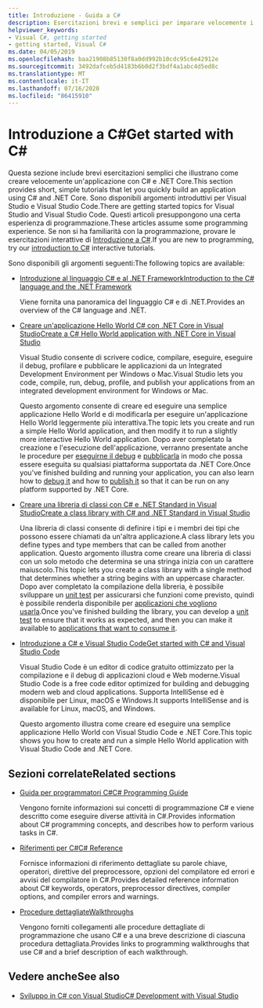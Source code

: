 ```yaml
---
title: Introduzione - Guida a C#
description: Esercitazioni brevi e semplici per imparare velocemente i concetti introduttivi relativi a C# e come scrivere applicazioni .NET Core.
helpviewer_keywords:
- Visual C#, getting started
- getting started, Visual C#
ms.date: 04/05/2019
ms.openlocfilehash: baa21908b85130f8a0dd992b10cdc95c6e42912e
ms.sourcegitcommit: 3492dafceb5d4183b6b0d2f3bdf4a1abc4d5ed8c
ms.translationtype: MT
ms.contentlocale: it-IT
ms.lasthandoff: 07/16/2020
ms.locfileid: "86415910"
---
```

# <a name="get-started-with-c"></a><span data-ttu-id="ba5eb-103">Introduzione a C\#</span><span class="sxs-lookup"><span data-stu-id="ba5eb-103">Get started with C\#</span></span>

<span data-ttu-id="ba5eb-104">Questa sezione include brevi esercitazioni semplici che illustrano come creare velocemente un'applicazione con C# e .NET Core.</span><span class="sxs-lookup"><span data-stu-id="ba5eb-104">This section provides short, simple tutorials that let you quickly build an application using C# and .NET Core.</span></span> <span data-ttu-id="ba5eb-105">Sono disponibili argomenti introduttivi per Visual Studio e Visual Studio Code.</span><span class="sxs-lookup"><span data-stu-id="ba5eb-105">There are getting started topics for Visual Studio and Visual Studio Code.</span></span> <span data-ttu-id="ba5eb-106">Questi articoli presuppongono una certa esperienza di programmazione.</span><span class="sxs-lookup"><span data-stu-id="ba5eb-106">These articles assume some programming experience.</span></span> <span data-ttu-id="ba5eb-107">Se non si ha familiarità con la programmazione, provare le esercitazioni interattive di [Introduzione a C#](../tutorials/intro-to-csharp/index.md).</span><span class="sxs-lookup"><span data-stu-id="ba5eb-107">If you are new to programming, try our [introduction to C#](../tutorials/intro-to-csharp/index.md) interactive tutorials.</span></span>

<span data-ttu-id="ba5eb-108">Sono disponibili gli argomenti seguenti:</span><span class="sxs-lookup"><span data-stu-id="ba5eb-108">The following topics are available:</span></span>

- [<span data-ttu-id="ba5eb-109">Introduzione al linguaggio C# e al .NET Framework</span><span class="sxs-lookup"><span data-stu-id="ba5eb-109">Introduction to the C# language and the .NET Framework</span></span>](introduction-to-the-csharp-language-and-the-net-framework.md)

     <span data-ttu-id="ba5eb-110">Viene fornita una panoramica del linguaggio C# e di .NET.</span><span class="sxs-lookup"><span data-stu-id="ba5eb-110">Provides an overview of the C# language and .NET.</span></span>

- [<span data-ttu-id="ba5eb-111">Creare un'applicazione Hello World C# con .NET Core in Visual Studio</span><span class="sxs-lookup"><span data-stu-id="ba5eb-111">Create a C# Hello World application with .NET Core in Visual Studio</span></span>](../../core/tutorials/with-visual-studio.md)

   <span data-ttu-id="ba5eb-112">Visual Studio consente di scrivere codice, compilare, eseguire, eseguire il debug, profilare e pubblicare le applicazioni da un Integrated Development Environment per Windows o Mac.</span><span class="sxs-lookup"><span data-stu-id="ba5eb-112">Visual Studio lets you code, compile, run, debug, profile, and publish your applications from an integrated development environment for Windows or Mac.</span></span>

   <span data-ttu-id="ba5eb-113">Questo argomento consente di creare ed eseguire una semplice applicazione Hello World e di modificarla per eseguire un'applicazione Hello World leggermente più interattiva.</span><span class="sxs-lookup"><span data-stu-id="ba5eb-113">The topic lets you create and run a simple Hello World application, and then modify it to run a slightly more interactive Hello World application.</span></span> <span data-ttu-id="ba5eb-114">Dopo aver completato la creazione e l'esecuzione dell'applicazione, verranno presentate anche le procedure per [eseguirne il debug](../../core/tutorials/debugging-with-visual-studio.md) e [pubblicarla](../../core/tutorials/publishing-with-visual-studio.md) in modo che possa essere eseguita su qualsiasi piattaforma supportata da .NET Core.</span><span class="sxs-lookup"><span data-stu-id="ba5eb-114">Once you've finished building and running your application, you can also learn how to [debug it](../../core/tutorials/debugging-with-visual-studio.md) and how to [publish it](../../core/tutorials/publishing-with-visual-studio.md) so that it can be run on any platform supported by .NET Core.</span></span>

- [<span data-ttu-id="ba5eb-115">Creare una libreria di classi con C# e .NET Standard in Visual Studio</span><span class="sxs-lookup"><span data-stu-id="ba5eb-115">Create a class library with C# and .NET Standard in Visual Studio</span></span>](../../core/tutorials/library-with-visual-studio.md)

   <span data-ttu-id="ba5eb-116">Una libreria di classi consente di definire i tipi e i membri dei tipi che possono essere chiamati da un'altra applicazione.</span><span class="sxs-lookup"><span data-stu-id="ba5eb-116">A class library lets you define types and type members that can be called from another application.</span></span> <span data-ttu-id="ba5eb-117">Questo argomento illustra come creare una libreria di classi con un solo metodo che determina se una stringa inizia con un carattere maiuscolo.</span><span class="sxs-lookup"><span data-stu-id="ba5eb-117">This topic lets you create a class library with a single method that determines whether a string begins with an uppercase character.</span></span> <span data-ttu-id="ba5eb-118">Dopo aver completato la compilazione della libreria, è possibile sviluppare un [unit test](../../core/tutorials/testing-library-with-visual-studio.md) per assicurarsi che funzioni come previsto, quindi è possibile renderla disponibile per [applicazioni che vogliono usarla](/nuget/quickstart/install-and-use-a-package-in-visual-studio).</span><span class="sxs-lookup"><span data-stu-id="ba5eb-118">Once you've finished building the library, you can develop a [unit test](../../core/tutorials/testing-library-with-visual-studio.md) to ensure that it works as expected, and then you can make it available to [applications that want to consume it](/nuget/quickstart/install-and-use-a-package-in-visual-studio).</span></span>

- [<span data-ttu-id="ba5eb-119">Introduzione a C# e Visual Studio Code</span><span class="sxs-lookup"><span data-stu-id="ba5eb-119">Get started with C# and Visual Studio Code</span></span>](../../core/tutorials/with-visual-studio-code.md)

   <span data-ttu-id="ba5eb-120">Visual Studio Code è un editor di codice gratuito ottimizzato per la compilazione e il debug di applicazioni cloud e Web moderne.</span><span class="sxs-lookup"><span data-stu-id="ba5eb-120">Visual Studio Code is a free code editor optimized for building and debugging modern web and cloud applications.</span></span> <span data-ttu-id="ba5eb-121">Supporta IntelliSense ed è disponibile per Linux, macOS e Windows.</span><span class="sxs-lookup"><span data-stu-id="ba5eb-121">It supports IntelliSense and is available for Linux, macOS, and Windows.</span></span>

   <span data-ttu-id="ba5eb-122">Questo argomento illustra come creare ed eseguire una semplice applicazione Hello World con Visual Studio Code e .NET Core.</span><span class="sxs-lookup"><span data-stu-id="ba5eb-122">This topic shows you how to create and run a simple Hello World application with Visual Studio Code and .NET Core.</span></span>

## <a name="related-sections"></a><span data-ttu-id="ba5eb-123">Sezioni correlate</span><span class="sxs-lookup"><span data-stu-id="ba5eb-123">Related sections</span></span>

- [<span data-ttu-id="ba5eb-124">Guida per programmatori C#</span><span class="sxs-lookup"><span data-stu-id="ba5eb-124">C# Programming Guide</span></span>](../programming-guide/index.md)

    <span data-ttu-id="ba5eb-125">Vengono fornite informazioni sui concetti di programmazione C# e viene descritto come eseguire diverse attività in C#.</span><span class="sxs-lookup"><span data-stu-id="ba5eb-125">Provides information about C# programming concepts, and describes how to perform various tasks in C#.</span></span>

- [<span data-ttu-id="ba5eb-126">Riferimenti per C#</span><span class="sxs-lookup"><span data-stu-id="ba5eb-126">C# Reference</span></span>](../language-reference/index.md)

    <span data-ttu-id="ba5eb-127">Fornisce informazioni di riferimento dettagliate su parole chiave, operatori, direttive del preprocessore, opzioni del compilatore ed errori e avvisi del compilatore in C#.</span><span class="sxs-lookup"><span data-stu-id="ba5eb-127">Provides detailed reference information about C# keywords, operators, preprocessor directives, compiler options, and compiler errors and warnings.</span></span>

- [<span data-ttu-id="ba5eb-128">Procedure dettagliate</span><span class="sxs-lookup"><span data-stu-id="ba5eb-128">Walkthroughs</span></span>](../walkthroughs.md)

    <span data-ttu-id="ba5eb-129">Vengono forniti collegamenti alle procedure dettagliate di programmazione che usano C# e a una breve descrizione di ciascuna procedura dettagliata.</span><span class="sxs-lookup"><span data-stu-id="ba5eb-129">Provides links to programming walkthroughs that use C# and a brief description of each walkthrough.</span></span>

## <a name="see-also"></a><span data-ttu-id="ba5eb-130">Vedere anche</span><span class="sxs-lookup"><span data-stu-id="ba5eb-130">See also</span></span>

- [<span data-ttu-id="ba5eb-131">Sviluppo in C# con Visual Studio</span><span class="sxs-lookup"><span data-stu-id="ba5eb-131">C# Development with Visual Studio</span></span>](/visualstudio/get-started/csharp/)
